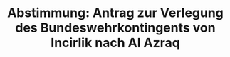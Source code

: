 ---
abstimmung:
  abstimmung: 2
  bundestagssitzung: 239
  datum: 21. Juni 2017
  legislaturperiode: 18
categories:
- Bundeswehr
- Ausland
data:
- title: Abstimmungsergebnis 20170621_2-data.pdf
  url: /res/abstimmungsliste/20170621_2-data.pdf
- title: Abstimmungsergebnis 20170621_2_xls-data.xls
  url: /res/abstimmungsliste/20170621_2_xls-data.xls
- title: Abstimmungsergebnis 20170621_2_xls-data.csv
  url: /res/abstimmungsliste/csv/20170621_2_xls-data.csv
documents:
- local: /res/abstimmungsdaten/018-239-02/1812779.pdf
  title: Drucksache 18/12779
  url: http://dip21.bundestag.de/dip21/btd/18/127/1812779.pdf
ergebnis:
  cdu/csu:
    enthaltung: 0
    gesamt: 309
    ja: 281
    nein: 0
    nichtabgegeben: 28
    ungueltig: 0
  die.linke:
    enthaltung: 0
    gesamt: 64
    ja: 0
    nein: 52
    nichtabgegeben: 12
    ungueltig: 0
  file: 20170621_2_xls-data.xls
  fraktionslos:
    enthaltung: 0
    gesamt: 1
    ja: 1
    nein: 0
    nichtabgegeben: 0
    ungueltig: 0
  gruenen:
    enthaltung: 23
    gesamt: 63
    ja: 0
    nein: 32
    nichtabgegeben: 8
    ungueltig: 0
  spd:
    enthaltung: 0
    gesamt: 193
    ja: 176
    nein: 1
    nichtabgegeben: 16
    ungueltig: 0
layout: abstimmung
links:
- title: https://www.bundestag.de/parlament/plenum/abstimmung/abstimmung?id=480
  url: https://www.bundestag.de/parlament/plenum/abstimmung/abstimmung?id=480
preview: "Deutscher Bundestag\n\n239. Sitzung des Deutschen Bundestages\nam Mittwoch,\
  \ 21. Juni 2017\n\nEndgültiges Ergebnis der Namentlichen Abstimmung Nr. 2\n\nAntrag\
  \ der Fraktionen CDU/CSU und SPD\nVerlegung des Bundeswehrkontingents von Incirlik\
  \ nach Al Azraq zügig durchführen\nDrs. 18/12779\n\nAbgegebene Stimmen insgesamt:\n\
  \n566\n\nNicht abgegebene Stimmen:\nJa-Stimmen:\n\n64\n458\n\nNein-Stimmen:\n\n\
  85\n\nEnthaltungen:\n\n23\n\nUngültige:\n\nBerlin, den 21.06.2017\n\n0\n\nBeginn:\n\
  Ende:\n\n17:42\n17:44\nSeite:\n\n1\n\n\f"
tags:
- Incirlik
- IS
- Türkei
title: 'Abstimmung: Antrag zur Verlegung des Bundeswehrkontingents von Incirlik nach
  Al Azraq'
---